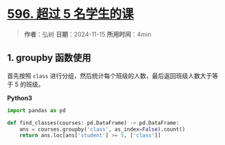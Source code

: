 # [596. 超过 5 名学生的课](https://leetcode.cn/problems/classes-more-than-5-students/description/)

> **作者**：弘树
> **日期**：2024-11-15
> **所用时间**：4min

## 1. groupby 函数使用

首先按照 `class` 进行分组，然后统计每个班级的人数，最后返回班级人数大于等于 $5$ 的班级。

**Python3**

```python
import pandas as pd

def find_classes(courses: pd.DataFrame) -> pd.DataFrame:
    ans = courses.groupby('class', as_index=False).count()
    return ans.loc[ans['student'] >= 5, ['class']]
```